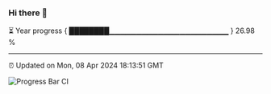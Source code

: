 ### Hi there 👋

⏳ Year progress { ████████▁▁▁▁▁▁▁▁▁▁▁▁▁▁▁▁▁▁▁▁▁▁ } 26.98 %

---

⏰ Updated on Mon, 08 Apr 2024 18:13:51 GMT

![Progress Bar CI](https://github.com/liununu/liununu/workflows/Progress%20Bar%20CI/badge.svg)
